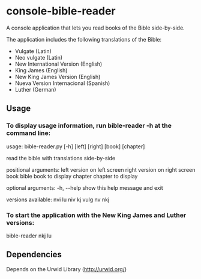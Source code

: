 # console-bible-reader

A console application that lets you read books of the Bible side-by-side.

The application includes the following translations of the Bible:

 * Vulgate (Latin)
 * Neo vulgate (Latin)
 * New International Version (English)
 * King James (English)
 * New King James Version (English)
 * Nueva Version Internacional (Spanish)
 * Luther (German)

## Usage

### To display usage information, run bible-reader -h at the command line:

usage: bible-reader.py [-h] [left] [right] [book] [chapter]

read the bible with translations side-by-side

positional arguments:
  left        version on left screen
  right       version on right screen
  book        bible book to display
  chapter     chapter to display

optional arguments:
  -h, --help  show this help message and exit

versions available: nvi lu niv kj vulg nv nkj

### To start the application with the New King James and Luther versions:

bible-reader nkj lu

## Dependencies

Depends on the Urwid Library (http://urwid.org/)

